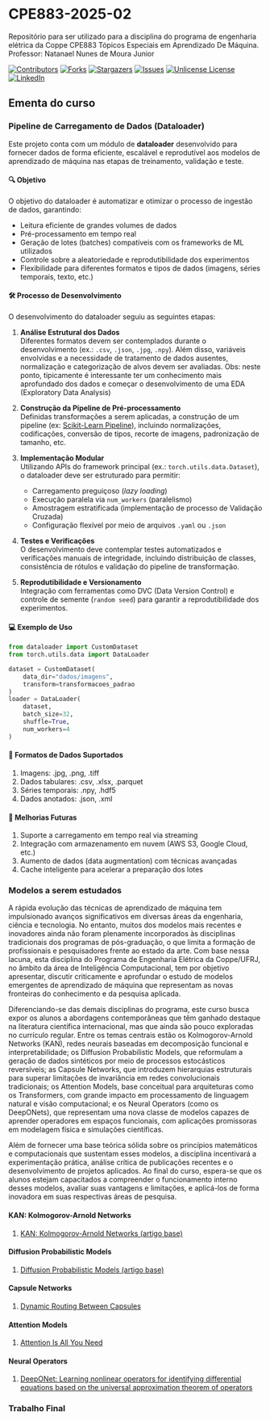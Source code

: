 # CPE883-2025-02
Repositório para ser utilizado para a disciplina do programa de engenharia elétrica da Coppe CPE883 Tópicos Especiais em Aprendizado De Máquina. Professor: Natanael Nunes de Moura Junior


<!-- PROJECT SHIELDS -->
<!--
*** I'm using markdown "reference style" links for readability.
*** Reference links are enclosed in brackets [ ] instead of parentheses ( ).
*** See the bottom of this document for the declaration of the reference variables
*** for contributors-url, forks-url, etc. This is an optional, concise syntax you may use.
*** https://www.markdownguide.org/basic-syntax/#reference-style-links
-->
[![Contributors][contributors-shield]][contributors-url]
[![Forks][forks-shield]][forks-url]
[![Stargazers][stars-shield]][stars-url]
[![Issues][issues-shield]][issues-url]
[![Unlicense License][license-shield]][license-url]
[![LinkedIn][linkedin-shield]][linkedin-url]


<!-- MARKDOWN LINKS & IMAGES -->
<!-- https://www.markdownguide.org/basic-syntax/#reference-style-links -->
[contributors-shield]: https://img.shields.io/github/contributors/natmourajr/CPE883-2025-02.svg?style=for-the-badge
[contributors-url]: https://github.com/natmourajr/CPE883-2025-02/graphs/contributors
[forks-shield]: https://img.shields.io/github/forks/natmourajr/CPE883-2025-02.svg?style=for-the-badge
[forks-url]: https://github.com/natmourajr/CPE883-2025-02/network/members
[stars-shield]: https://img.shields.io/github/stars/natmourajr/CPE883-2025-02.svg?style=for-the-badge
[stars-url]: https://github.com/natmourajr/CPE883-2025-02/stargazers
[issues-shield]: https://img.shields.io/github/issues/natmourajr/CPE883-2025-02.svg?style=for-the-badge
[issues-url]: https://github.com/natmourajr/CPE883-2025-02/issues
[license-shield]: https://img.shields.io/github/license/natmourajr/CPE883-2025-02.svg?style=for-the-badge
[license-url]: https://github.com/natmourajr/CPE883-2025-02/blob/master/LICENSE.txt
[linkedin-shield]: https://img.shields.io/badge/-LinkedIn-black.svg?style=for-the-badge&logo=linkedin&colorB=555
[linkedin-url]: www.linkedin.com/in/natanael-moura-junior-425a3294


## Ementa do curso


### Pipeline de Carregamento de Dados (Dataloader)

Este projeto conta com um módulo de **dataloader** desenvolvido para fornecer dados de forma eficiente, escalável e reprodutível aos modelos de aprendizado de máquina nas etapas de treinamento, validação e teste.

#### 🔍 Objetivo

O objetivo do dataloader é automatizar e otimizar o processo de ingestão de dados, garantindo:
- Leitura eficiente de grandes volumes de dados
- Pré-processamento em tempo real
- Geração de lotes (batches) compatíveis com os frameworks de ML utilizados
- Controle sobre a aleatoriedade e reprodutibilidade dos experimentos
- Flexibilidade para diferentes formatos e tipos de dados (imagens, séries temporais, texto, etc.)

#### 🛠️ Processo de Desenvolvimento

O desenvolvimento do dataloader seguiu as seguintes etapas:

1. **Análise Estrutural dos Dados**  
   Diferentes formatos devem ser contemplados durante o desenvolvimento (ex.: `.csv`, `.json`, `.jpg`, `.npy`). Além disso, variáveis envolvidas e a necessidade de tratamento de dados ausentes, normalização e categorização de alvos devem ser avaliadas.
   Obs: neste ponto, tipicamente é interessante ter um conhecimento mais aprofundado dos dados e começar o desenvolvimento de uma EDA (Exploratory Data Analysis)

2. **Construção da Pipeline de Pré-processamento**  
   Definidas transformações a serem aplicadas, a construção de um pipeline (ex: [Scikit-Learn Pipeline](https://scikit-learn.org/stable/modules/generated/sklearn.pipeline.Pipeline.html)), incluindo normalizações, codificações, conversão de tipos, recorte de imagens, padronização de tamanho, etc.

3. **Implementação Modular**  
   Utilizando APIs do framework principal (ex.: `torch.utils.data.Dataset`), o dataloader deve ser estruturado para permitir:
   - Carregamento preguiçoso (*lazy loading*)
   - Execução paralela via `num_workers` (paralelismo)
   - Amostragem estratificada (implementação de processo de Validação Cruzada)
   - Configuração flexível por meio de arquivos `.yaml` ou `.json`

4. **Testes e Verificações**  
   O desenvolvimento deve contemplar testes automatizados e verificações manuais de integridade, incluindo distribuição de classes, consistência de rótulos e validação do pipeline de transformação.

5. **Reprodutibilidade e Versionamento**  
   Integração com ferramentas como DVC (Data Version Control) e controle de semente (`random seed`) para garantir a reprodutibilidade dos experimentos.

#### 💻 Exemplo de Uso

```python
from dataloader import CustomDataset
from torch.utils.data import DataLoader

dataset = CustomDataset(
    data_dir="dados/imagens",
    transform=transformacoes_padrao
)
loader = DataLoader(
    dataset,
    batch_size=32,
    shuffle=True,
    num_workers=4
)

```
#### 📁 Formatos de Dados Suportados
1. Imagens: .jpg, .png, .tiff
2. Dados tabulares: .csv, .xlsx, .parquet
3. Séries temporais: .npy, .hdf5
4. Dados anotados: .json, .xml

#### 🚧 Melhorias Futuras
1. Suporte a carregamento em tempo real via streaming
2. Integração com armazenamento em nuvem (AWS S3, Google Cloud, etc.)
3. Aumento de dados (data augmentation) com técnicas avançadas
4. Cache inteligente para acelerar a preparação dos lotes

### Modelos a serem estudados

A rápida evolução das técnicas de aprendizado de máquina tem impulsionado avanços significativos em diversas áreas da engenharia, ciência e tecnologia. No entanto, muitos dos modelos mais recentes e inovadores ainda não foram plenamente incorporados às disciplinas tradicionais dos programas de pós-graduação, o que limita a formação de profissionais e pesquisadores frente ao estado da arte. Com base nessa lacuna, esta disciplina do Programa de Engenharia Elétrica da Coppe/UFRJ, no âmbito da área de Inteligência Computacional, tem por objetivo apresentar, discutir criticamente e aprofundar o estudo de modelos emergentes de aprendizado de máquina que representam as novas fronteiras do conhecimento e da pesquisa aplicada.

Diferenciando-se das demais disciplinas do programa, este curso busca expor os alunos a abordagens contemporâneas que têm ganhado destaque na literatura científica internacional, mas que ainda são pouco exploradas no currículo regular. Entre os temas centrais estão os Kolmogorov-Arnold Networks (KAN), redes neurais baseadas em decomposição funcional e interpretabilidade; os Diffusion Probabilistic Models, que reformulam a geração de dados sintéticos por meio de processos estocásticos reversíveis; as Capsule Networks, que introduzem hierarquias estruturais para superar limitações de invariância em redes convolucionais tradicionais; os Attention Models, base conceitual para arquiteturas como os Transformers, com grande impacto em processamento de linguagem natural e visão computacional; e os Neural Operators (como os DeepONets), que representam uma nova classe de modelos capazes de aprender operadores em espaços funcionais, com aplicações promissoras em modelagem física e simulações científicas.

Além de fornecer uma base teórica sólida sobre os princípios matemáticos e computacionais que sustentam esses modelos, a disciplina incentivará a experimentação prática, análise crítica de publicações recentes e o desenvolvimento de projetos aplicados. Ao final do curso, espera-se que os alunos estejam capacitados a compreender o funcionamento interno desses modelos, avaliar suas vantagens e limitações, e aplicá-los de forma inovadora em suas respectivas áreas de pesquisa.

#### KAN: Kolmogorov-Arnold Networks
1. [KAN: Kolmogorov-Arnold Networks (artigo base)](https://arxiv.org/abs/2404.19756)

#### Diffusion Probabilistic Models
1. [Diffusion Probabilistic Models (artigo base)](https://arxiv.org/abs/2006.11239)

#### Capsule Networks
1. [Dynamic Routing Between Capsules](https://arxiv.org/abs/1710.09829v2)

#### Attention Models
1. [Attention Is All You Need](https://arxiv.org/abs/1706.03762)

#### Neural Operators
1. [DeepONet: Learning nonlinear operators for identifying differential equations based on the universal approximation theorem of operators](https://arxiv.org/abs/1910.03193)

### Trabalho Final
